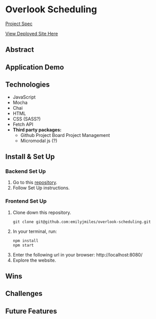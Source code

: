 # Overlook Scheduling

[Project Spec](https://frontend.turing.edu/projects/overlook.html)

[View Deployed Site Here]()

## Abstract

## Application Demo

## Technologies
- JavaScript
- Mocha
- Chai
- HTML
- CSS (SASS?)
- Fetch API
- **Third party packages:**
    - Github Project Board Project Management
    - Micromodal js (?)

## Install & Set Up

### Backend Set Up
1. Go to this [repository](https://github.com/turingschool-examples/overlook-api).
2. Follow Set Up instructions.

### Frontend Set Up
1. Clone down this repository.
    ``` 
    git clone git@github.com:emilyjmiles/overlook-scheduling.git
    ```
2. In your terminal, run:
    ```
    npm install
    npm start
    ```
3. Enter the following url in your browser: http://localhost:8080/
4. Explore the website.

## Wins

## Challenges

## Future Features
